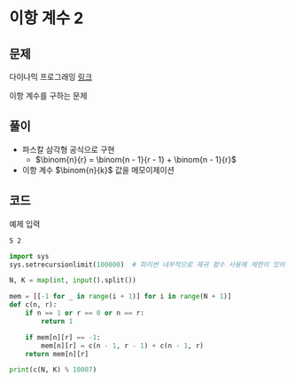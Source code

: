 # 이항 계수 2

## 문제

다이나믹 프로그래밍
[링크](https://www.acmicpc.net/problem/11051)

이항 계수를 구하는 문제

## 풀이

- 파스칼 삼각형 공식으로 구현
  - $\binom{n}{r} = \binom{n - 1}{r - 1} + \binom{n - 1}{r}$
- 이항 계수 $\binom{n}{k}$ 값을 메모이제이션

## 코드

예제 입력

```
5 2
```

```python
import sys
sys.setrecursionlimit(100000)  # 파이썬 내부적으로 재귀 함수 사용에 제한이 있어 런타임 오류가 발생하는것을 해결

N, K = map(int, input().split())

mem = [[-1 for _ in range(i + 1)] for i in range(N + 1)]
def c(n, r):
    if n == 1 or r == 0 or n == r:
        return 1

    if mem[n][r] == -1:
        mem[n][r] = c(n - 1, r - 1) + c(n - 1, r)
    return mem[n][r]

print(c(N, K) % 10007)
```